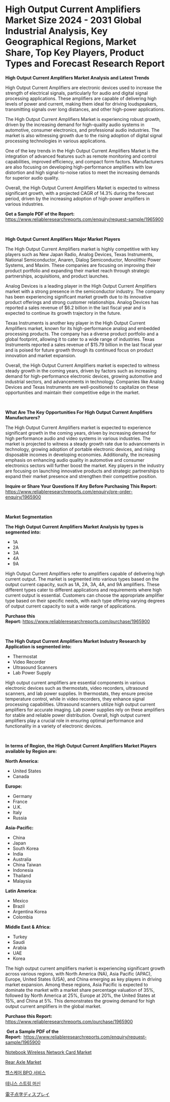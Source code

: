 <p><h1>High Output Current Amplifiers Market Size 2024 - 2031 Global Industrial Analysis, Key Geographical Regions, Market Share, Top Key Players, Product Types and Forecast Research Report</h1></p><p><strong>High Output Current Amplifiers Market Analysis and Latest Trends</strong></p>
<p><p>High Output Current Amplifiers are electronic devices used to increase the strength of electrical signals, particularly for audio and digital signal processing applications. These amplifiers are capable of delivering high levels of power and current, making them ideal for driving loudspeakers, transmitting signals over long distances, and other high-power applications.</p><p>The High Output Current Amplifiers Market is experiencing robust growth, driven by the increasing demand for high-quality audio systems in automotive, consumer electronics, and professional audio industries. The market is also witnessing growth due to the rising adoption of digital signal processing technologies in various applications.</p><p>One of the key trends in the High Output Current Amplifiers Market is the integration of advanced features such as remote monitoring and control capabilities, improved efficiency, and compact form factors. Manufacturers are also focusing on developing high-performance amplifiers with low distortion and high signal-to-noise ratios to meet the increasing demands for superior audio quality.</p><p>Overall, the High Output Current Amplifiers Market is expected to witness significant growth, with a projected CAGR of 14.3% during the forecast period, driven by the increasing adoption of high-power amplifiers in various industries.</p></p>
<p><strong>Get a Sample PDF of the Report:&nbsp;</strong> <a href="https://www.reliableresearchreports.com/enquiry/request-sample/1965900">https://www.reliableresearchreports.com/enquiry/request-sample/1965900</a></p>
<p>&nbsp;</p>
<p><strong>High Output Current Amplifiers Major Market Players</strong></p>
<p><p>The High Output Current Amplifiers market is highly competitive with key players such as New Japan Radio, Analog Devices, Texas Instruments, National Semiconductor, Anaren, Dialog Semiconductor, Monolithic Power Systems, and Maxim. These companies are focusing on improving their product portfolio and expanding their market reach through strategic partnerships, acquisitions, and product launches.</p><p>Analog Devices is a leading player in the High Output Current Amplifiers market with a strong presence in the semiconductor industry. The company has been experiencing significant market growth due to its innovative product offerings and strong customer relationships. Analog Devices has reported a sales revenue of $6.2 billion in the last fiscal year and is expected to continue its growth trajectory in the future.</p><p>Texas Instruments is another key player in the High Output Current Amplifiers market, known for its high-performance analog and embedded processing products. The company has a diverse product portfolio and a global footprint, allowing it to cater to a wide range of industries. Texas Instruments reported a sales revenue of $15.79 billion in the last fiscal year and is poised for future growth through its continued focus on product innovation and market expansion.</p><p>Overall, the High Output Current Amplifiers market is expected to witness steady growth in the coming years, driven by factors such as increasing demand for high-performance electronic devices, growing automotive and industrial sectors, and advancements in technology. Companies like Analog Devices and Texas Instruments are well-positioned to capitalize on these opportunities and maintain their competitive edge in the market.</p></p>
<p>&nbsp;</p>
<p><strong>What Are The Key Opportunities For High Output Current Amplifiers Manufacturers?</strong></p>
<p><p>The High Output Current Amplifiers market is expected to experience significant growth in the coming years, driven by increasing demand for high performance audio and video systems in various industries. The market is projected to witness a steady growth rate due to advancements in technology, growing adoption of portable electronic devices, and rising disposable incomes in developing economies. Additionally, the increasing emphasis on enhancing audio quality in automotive and consumer electronics sectors will further boost the market. Key players in the industry are focusing on launching innovative products and strategic partnerships to expand their market presence and strengthen their competitive position.</p></p>
<p><strong>Inquire or Share Your Questions If Any Before Purchasing This Report:</strong> <a href="https://www.reliableresearchreports.com/enquiry/pre-order-enquiry/1965900">https://www.reliableresearchreports.com/enquiry/pre-order-enquiry/1965900</a></p>
<p>&nbsp;</p>
<p><strong>Market Segmentation</strong></p>
<p><strong>The High Output Current Amplifiers Market Analysis by types is segmented into:</strong></p>
<p><ul><li>1A</li><li>2A</li><li>3A</li><li>4A</li><li>9A</li></ul></p>
<p><p>High Output Current Amplifiers refer to amplifiers capable of delivering high current output. The market is segmented into various types based on the output current capacity, such as 1A, 2A, 3A, 4A, and 9A amplifiers. These different types cater to different applications and requirements where high current output is essential. Customers can choose the appropriate amplifier type based on their specific needs, with each type offering varying degrees of output current capacity to suit a wide range of applications.</p></p>
<p><strong>Purchase this Report:&nbsp;</strong><a href="https://www.reliableresearchreports.com/purchase/1965900">https://www.reliableresearchreports.com/purchase/1965900</a></p>
<p>&nbsp;</p>
<p><strong>The High Output Current Amplifiers Market Industry Research by Application is segmented into:</strong></p>
<p><ul><li>Thermostat</li><li>Video Recorder</li><li>Ultrasound Scanners</li><li>Lab Power Supply</li></ul></p>
<p><p>High output current amplifiers are essential components in various electronic devices such as thermostats, video recorders, ultrasound scanners, and lab power supplies. In thermostats, they ensure precise temperature control, while in video recorders, they enhance signal processing capabilities. Ultrasound scanners utilize high output current amplifiers for accurate imaging. Lab power supplies rely on these amplifiers for stable and reliable power distribution. Overall, high output current amplifiers play a crucial role in ensuring optimal performance and functionality in a variety of electronic devices.</p></p>
<p>&nbsp;</p>
<p><strong>In terms of Region, the High Output Current Amplifiers Market Players available by Region are:</strong></p>
<p>
    <p> <strong> North America: </strong>
        <ul>
            <li>United States</li>
            <li>Canada</li>
        </ul>
        </p> 
    <p> <strong> Europe: </strong>
        <ul>
            <li>Germany</li>
            <li>France</li>
            <li>U.K.</li>
            <li>Italy</li>
            <li>Russia</li>
        </ul>
        </p> 
    <p> <strong> Asia-Pacific: </strong>
        <ul>
            <li>China</li>
            <li>Japan</li>
            <li>South Korea</li>
            <li>India</li>
            <li>Australia</li>
            <li>China Taiwan</li>
            <li>Indonesia</li>
            <li>Thailand</li>
            <li>Malaysia</li>
        </ul>
        </p> 
    <p> <strong> Latin America: </strong>
        <ul>
            <li>Mexico</li>
            <li>Brazil</li>
            <li>Argentina Korea</li>
            <li>Colombia</li>
        </ul>
        </p> 
    <p> <strong> Middle East & Africa: </strong>
        <ul>
            <li>Turkey</li>
            <li>Saudi</li>
            <li>Arabia</li>
            <li>UAE</li>
            <li>Korea</li>
        </ul>
    </p>
    </p>
<p><p>The high output current amplifiers market is experiencing significant growth across various regions, with North America (NA), Asia Pacific (APAC), Europe, United States (USA), and China emerging as key players in driving market expansion. Among these regions, Asia Pacific is expected to dominate the market with a market share percentage valuation of 35%, followed by North America at 25%, Europe at 20%, the United States at 15%, and China at 5%. This demonstrates the growing demand for high output current amplifiers in the global market.</p></p>
<p><strong>Purchase this Report: </strong><a href="https://www.reliableresearchreports.com/purchase/1965900">https://www.reliableresearchreports.com/purchase/1965900</a></p>
<p>&nbsp;<strong>Get a Sample PDF of the Report:&nbsp;&nbsp;</strong><a href="https://www.reliableresearchreports.com/enquiry/request-sample/1965900">https://www.reliableresearchreports.com/enquiry/request-sample/1965900</a></p>
<p><strong></strong></p>
<p><p><a href="https://github.com/lubmix/Market-Research-Report-List-2/blob/main/notebook-wireless-network-card-market.md">Notebook Wireless Network Card Market</a></p><p><a href="https://issuu.com/reportprime-2/docs/rear-axle-market-size-2030.pptx">Rear Axle Market</a></p><p><a href="https://medium.com/@maxinewilloughby/%ED%97%AC%EC%8A%A4%EC%BC%80%EC%96%B4-bpo-%EC%84%9C%EB%B9%84%EC%8A%A4-%EC%8B%9C%EC%9E%A5-%EB%B3%B4%EA%B3%A0%EC%84%9C%EB%8A%94-%EC%9D%B4-%EC%8B%9C%EC%9E%A5%EC%9D%98-%EC%B5%9C%EC%8B%A0-%ED%8A%B8%EB%A0%8C%EB%93%9C%EC%99%80-%EC%84%B1%EC%9E%A5-%EA%B8%B0%ED%9A%8C%EB%A5%BC-%EB%B0%9D%ED%98%80%EC%A4%8D%EB%8B%88%EB%8B%A4-db0d1896e8b3">헬스케어 BPO 서비스</a></p><p><a href="https://github.com/vsckjg50460/Market-Research-Report-List-1/blob/main/662005311304.md">테니스 스트링 머신</a></p><p><a href="https://github.com/lrlmopnhwd79300/Market-Research-Report-List-1/blob/main/521550612063.md">電子点字ディスプレイ</a></p></p>